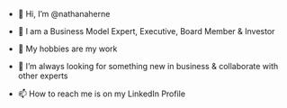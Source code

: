 - 👋 Hi, I’m @nathanaherne

- 💪 I am a Business Model Expert, Executive, Board Member & Investor

- 🌱 My hobbies are my work

- 💞️ I’m always looking for something new in business & collaborate with other experts

- 📫 How to reach me is on my LinkedIn Profile

<!---
nathanaherne/nathanaherne is a ✨ special ✨ repository because its `README.md` (this file) appears on your GitHub profile.
You can click the Preview link to take a look at your changes.
--->
